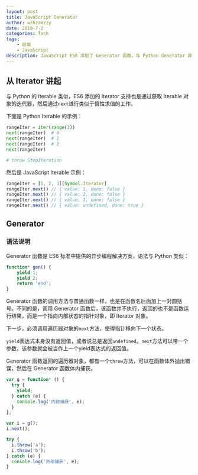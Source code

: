 ```yaml
---
layout: post
title: JavaScript Generator
author: wzhzzmzzy
date: 2019-7-2
categories: Tech
tags: 
    - 前端
    - JavaScript
description: JavaScript ES6 添加了 Generator 函数，与 Python Generator 非常类似，但是又有些不太一样。并且由于 JS 对 FP 思维方式依赖更强，就能够从 FP 的角度理解 Generator 是如何起作用的。
---
```


## 从 Iterator 讲起

与 Python 的 Iterable 类似，ES6 添加的 Iterator 支持也是通过获取 Iterable 对象的迭代器，然后通过`next`进行类似于惰性求值的工作。

下面是 Python Iterable 的示例：

```python
rangeIter = iter(range(3))
next(rangeIter)  # 0
next(rangeIter)  # 1
next(rangeIter)  # 2
next(rangeIter)

# throw StopIteration
```

然后是 JavaScript Iterable 示例：

```js
rangeIter = [1, 2, 3][Symbol.Iterator]
rangeIter.next() // { value: 1, done: false }
rangeIter.next() // { value: 2, done: false }
rangeIter.next() // { value: 3, done: false }
rangeIter.next() // { value: undefined, done: true }
```

## Generator

### 语法说明

Generator 函数是 ES6 标准中提供的异步编程解决方案，语法与 Python 类似：

```js
function* gen() {
    yield 1;
    yield 2;
    return 'end';
}
```

Generator 函数的调用方法与普通函数一样，也是在函数名后面加上一对圆括号。不同的是，调用 Generator 函数后，该函数并不执行，返回的也不是函数运行结果，而是一个指向内部状态的指针对象，即 Iterator 对象。

下一步，必须调用遍历器对象的`next`方法，使得指针移向下一个状态。

`yield`表达式本身没有返回值，或者说总是返回`undefined`。`next`方法可以带一个参数，该参数就会被当作上一个yield表达式的返回值。

Generator 函数返回的遍历器对象，都有一个`throw`方法，可以在函数体外抛出错误，然后在 Generator 函数体内捕获。

```js
var g = function* () {
  try {
    yield;
  } catch (e) {
    console.log('内部捕获', e);
  }
};

var i = g();
i.next();

try {
  i.throw('a');
  i.throw('b');
} catch (e) {
  console.log('外部捕获', e);
}
```
